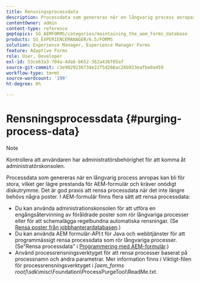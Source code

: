```yaml
---
title: Rensningsprocessdata
description: Processdata som genereras när en långvarig process anropas kan bli för stora, vilket ger lägre prestanda för AEM-formulär och kräver onödigt diskutrymme. Se hur du kan tömma processdata.
contentOwner: admin
content-type: reference
geptopics: SG_AEMFORMS/categories/maintaining_the_aem_forms_database
products: SG_EXPERIENCEMANAGER/6.5/FORMS
solution: Experience Manager, Experience Manager Forms
feature: Adaptive Forms
role: User, Developer
exl-id: 53ce63a3-704a-4da6-b652-362a436f05a7
source-git-commit: c3e9029236734e22f5d266ac26b923eafbe0a459
workflow-type: tm+mt
source-wordcount: '199'
ht-degree: 0%

---
```


# Rensningsprocessdata {#purging-process-data}

>[!NOTE]
> 
> Kontrollera att användaren har administratörsbehörighet för att komma åt administratörskonsolen.

Processdata som genereras när en långvarig process anropas kan bli för stora, vilket ger lägre prestanda för AEM-formulär och kräver onödigt diskutrymme. Det är god praxis att rensa processdata när det inte längre behövs några poster. I AEM-formulär finns flera sätt att rensa processdata:

* Du kan använda administrationskonsolen för att utföra en engångsåtervinning av föråldrade poster som rör långvariga processer eller för att schemalägga regelbundna automatiska rensningar. (Se [Rensa poster från jobbhanterardatabasen](/help/forms/using/admin-help/purge-records-job-manager-database.md#purge-records-from-the-job-manager-database).)
* Du kan använda AEM formulär-API:t för Java och webbtjänster för att programmässigt rensa processdata som rör långvariga processer. (Se&quot;Rensa processdata&quot; i [Programmering med AEM-formulär](https://www.adobe.com/go/learn_aemforms_programming_63).)
* Använd processrensningsverktyget för att rensa processer baserat på processnamn och andra parametrar. Mer information finns i Viktigt-filen för processrensningsverktyget i *[aem_forms root]*\sdk\misc\Foundation\ProcessPurgeTool\ReadMe.txt.
